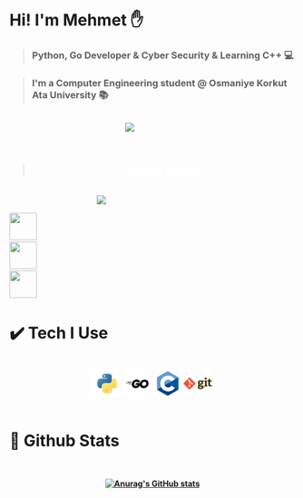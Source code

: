 # Hi! I'm Mehmet :hand:
> ### Python, Go Developer & Cyber Security & Learning C++ :computer: 

> ### I'm a Computer Engineering student @ Osmaniye Korkut Ata University 📚

<br />

<img src="https://media1.giphy.com/media/qgQUggAC3Pfv687qPC/200.gif" align="right" width=300px>

<br />
<br />
<br />


>### <center> <font color="white">Connect with me!</font></center> 

<br />

<img src="https://giffiles.alphacoders.com/211/211099.gif" width=350 align="right">

<br/>


[<img height="48" width="48" src="https://unpkg.com/simple-icons@v7/icons/instagram.svg"/>][instagram]
<b><br />
[<img height="48" width="48" src="https://unpkg.com/simple-icons@v7/icons/linkedin.svg"/>][linkedin]
<b><br />
[<img height="48" width="48" src="https://unpkg.com/simple-icons@v7/icons/twitter.svg" />][twitter]



[instagram]: https://www.instagram.com/mehmetsolakk0/?hl=tr
[linkedin]: https://www.linkedin.com/in/mehmet-solak-250216224/
[twitter]: https://twitter.com/LeclercVekili0


# :heavy_check_mark: Tech I Use

<br />

<center>

<img src="https://raw.githubusercontent.com/github/explore/80688e429a7d4ef2fca1e82350fe8e3517d3494d/topics/python/python.png" width=50 />
<img src="https://raw.githubusercontent.com/github/explore/80688e429a7d4ef2fca1e82350fe8e3517d3494d/topics/go/go.png" width=50>
<img src="https://raw.githubusercontent.com/github/explore/f3e22f0dca2be955676bc70d6214b95b13354ee8/topics/c/c.png" width=50 />
<img src="https://raw.githubusercontent.com/github/explore/80688e429a7d4ef2fca1e82350fe8e3517d3494d/topics/git/git.png" width=50>
</center>

<br />


# :signal_strength: Github Stats

<center>

<br />

[![Anurag's GitHub stats](https://github-readme-stats.vercel.app/api?username=knetic0)](https://github.com/anuraghazra/github-readme-stats)

</center>


<!---
knetic0/knetic0 is a ✨ special ✨ repository because its `README.md` (this file) appears on your GitHub profile.
You can click the Preview link to take a look at your changes.
--->


